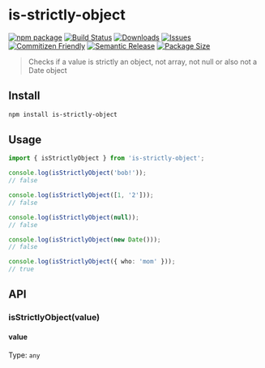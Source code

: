 # is-strictly-object

[![npm package][npm-img]][npm-url]
[![Build Status][build-img]][build-url]
[![Downloads][downloads-img]][downloads-url]
[![Issues][issues-img]][issues-url]
[![Commitizen Friendly][commitizen-img]][commitizen-url]
[![Semantic Release][semantic-release-img]][semantic-release-url]
[![Package Size][bundlephobia-img]][bundlephobia-url]

> Checks if a value is strictly an object, not array, not null or also not a Date object

## Install

```bash
npm install is-strictly-object
```

## Usage

```ts
import { isStrictlyObject } from 'is-strictly-object';

console.log(isStrictlyObject('bob!'));
// false

console.log(isStrictlyObject([1, '2']));
// false

console.log(isStrictlyObject(null));
// false

console.log(isStrictlyObject(new Date()));
// false

console.log(isStrictlyObject({ who: 'mom' }));
// true
```

## API

### isStrictlyObject(value)

#### value

Type: `any`

[build-img]: https://github.com/emekaorji/is-strictly-object/actions/workflows/release.yml/badge.svg
[build-url]: https://github.com/emekaorji/is-strictly-object/actions/workflows/release.yml
[downloads-img]: https://img.shields.io/npm/dt/is-strictly-object
[downloads-url]: https://www.npmtrends.com/is-strictly-object
[npm-img]: https://img.shields.io/npm/v/is-strictly-object
[npm-url]: https://www.npmjs.com/package/is-strictly-object
[issues-img]: https://img.shields.io/github/issues/emekaorji/is-strictly-object
[issues-url]: https://github.com/emekaorji/is-strictly-object/issues
[semantic-release-img]: https://img.shields.io/badge/%20%20%F0%9F%93%A6%F0%9F%9A%80-semantic--release-e10079.svg
[semantic-release-url]: https://github.com/semantic-release/semantic-release
[commitizen-img]: https://img.shields.io/badge/commitizen-friendly-brightgreen.svg
[commitizen-url]: http://commitizen.github.io/cz-cli/
[bundlephobia-img]: https://flat.badgen.net/bundlephobia/minzip/is-strictly-object
[bundlephobia-url]: https://bundlephobia.com/package/is-strictly-object
